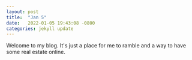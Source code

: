```yaml
---
layout: post
title:  "Jan 5"
date:   2022-01-05 19:43:08 -0800
categories: jekyll update
---
```


Welcome to my blog. It's just a place for me to ramble and a way to have some real estate online.